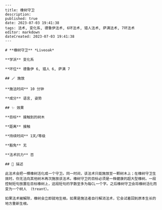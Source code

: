 
    ---
    title: 橡树守卫
    description: 
    published: true
    date: 2023-07-03 19:41:38
    tags: 法术, 变化系, 德鲁伊法术, 6环法术, 猎人法术, 萨满法术, 7环法术
    editor: markdown
    dateCreated: 2023-07-03 19:41:38
    ---

    # **橡树守卫** *Liveoak*

    **学派** 变化系 

    **环位** 德鲁伊 6, 猎人 6, 萨满 7

    ## 🪄 施放

    **施法时间** 10 分钟

    **成分** 语言, 姿势

    ## ✨ 效果 

    **目标** 接触到的树木 

    **距离** 接触  

    **持续时间** 1天/等级 

    **豁免** 无

    **法术抗力** 否

    ## 📖 描述

    此法术会把一棵橡树活化成一个守卫。同一时间，该法术只能施放至一颗树木上；在橡树守卫生效时，你无法向其他树木再次施放该法术。橡树守卫的目标必须是一株健康的超大型橡树。一段控制短句放置在目标橡树上，这段短句的字数至多为每CL一个字。之后橡树守卫会将橡树活化而变为一个树人 （treant）。

    如果法术被解除，橡树会立即就地生根。如果是施法者自行解消法术，它会试着回到原本生长的地方重新生根。
    